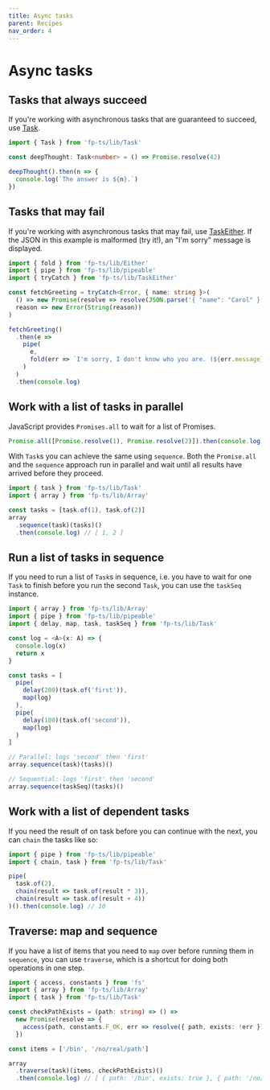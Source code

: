 ```yaml
---
title: Async tasks
parent: Recipes
nav_order: 4
---
```


# Async tasks

## Tasks that always succeed

If you're working with asynchronous tasks that are guaranteed to succeed, use [Task](../modules/Task.ts).

```ts
import { Task } from 'fp-ts/lib/Task'

const deepThought: Task<number> = () => Promise.resolve(42)

deepThought().then(n => {
  console.log(`The answer is ${n}.`)
})
```

## Tasks that may fail

If you're working with asynchronous tasks that may fail, use [TaskEither](../modules/TaskEither.ts). If the JSON in this example is malformed (try it!), an "I'm sorry" message is displayed.

```ts
import { fold } from 'fp-ts/lib/Either'
import { pipe } from 'fp-ts/lib/pipeable'
import { tryCatch } from 'fp-ts/lib/TaskEither'

const fetchGreeting = tryCatch<Error, { name: string }>(
  () => new Promise(resolve => resolve(JSON.parse('{ "name": "Carol" }'))),
  reason => new Error(String(reason))
)

fetchGreeting()
  .then(e =>
    pipe(
      e,
      fold(err => `I'm sorry, I don't know who you are. (${err.message})`, x => `Hello, ${x.name}!`)
    )
  )
  .then(console.log)
```

## Work with a list of tasks in parallel

JavaScript provides `Promises.all` to wait for a list of Promises.

```ts
Promise.all([Promise.resolve(1), Promise.resolve(2)]).then(console.log) // [1, 2]
```

With `Task`s you can achieve the same using `sequence`. Both the `Promise.all` and the `sequence` approach run in parallel and wait until all results have arrived before they proceed.

```ts
import { task } from 'fp-ts/lib/Task'
import { array } from 'fp-ts/lib/Array'

const tasks = [task.of(1), task.of(2)]
array
  .sequence(task)(tasks)()
  .then(console.log) // [ 1, 2 ]
```

## Run a list of tasks in sequence

If you need to run a list of `Task`s in sequence, i.e. you have to wait for one `Task` to finish before you run the second `Task`, you can use the `taskSeq` instance.

```ts
import { array } from 'fp-ts/lib/Array'
import { pipe } from 'fp-ts/lib/pipeable'
import { delay, map, task, taskSeq } from 'fp-ts/lib/Task'

const log = <A>(x: A) => {
  console.log(x)
  return x
}

const tasks = [
  pipe(
    delay(200)(task.of('first')),
    map(log)
  ),
  pipe(
    delay(100)(task.of('second')),
    map(log)
  )
]

// Parallel: logs 'second' then 'first'
array.sequence(task)(tasks)()

// Sequential: logs 'first' then 'second'
array.sequence(taskSeq)(tasks)()
```

## Work with a list of dependent tasks

If you need the result of on task before you can continue with the next, you can `chain` the tasks like so:

```ts
import { pipe } from 'fp-ts/lib/pipeable'
import { chain, task } from 'fp-ts/lib/Task'

pipe(
  task.of(2),
  chain(result => task.of(result * 3)),
  chain(result => task.of(result + 4))
)().then(console.log) // 10
```

## Traverse: map and sequence

If you have a list of items that you need to `map` over before running them in `sequence`, you can use `traverse`, which is a shortcut for doing both operations in one step.

```ts
import { access, constants } from 'fs'
import { array } from 'fp-ts/lib/Array'
import { task } from 'fp-ts/lib/Task'

const checkPathExists = (path: string) => () =>
  new Promise(resolve => {
    access(path, constants.F_OK, err => resolve({ path, exists: !err }))
  })

const items = ['/bin', '/no/real/path']

array
  .traverse(task)(items, checkPathExists)()
  .then(console.log) // [ { path: '/bin', exists: true }, { path: '/no/real/path', exists: false } ]
```
